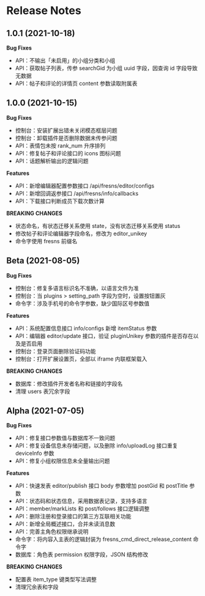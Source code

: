 # Release Notes

## 1.0.1 (2021-10-18)

**Bug Fixes**

- API：不输出「未启用」的小组分类和小组
- API：获取帖子列表，传参 searchGid 为小组 uuid 字段，因查询 id 字段导致无数据
- API：帖子和评论的详情页 content 参数读取附属表

## 1.0.0 (2021-10-15)

**Bug Fixes**

- 控制台：安装扩展出错未关闭模态框层问题
- 控制台：卸载插件是否删除数据未传参问题
- API：表情包未按 rank_num 升序排列
- API：修复帖子和评论接口的 icons 图标问题
- API：话题解析输出的逻辑问题

**Features**

- API：新增编辑器配置参数接口 /api/fresns/editor/configs
- API：新增回调返参接口 /api/fresns/info/callbacks
- API：下载接口判断成员下载次数计算

**BREAKING CHANGES**

- 状态命名，有状态迁移关系使用 state，没有状态迁移关系使用 status
- 修改帖子和评论编辑器字段命名，修改为 editor_unikey
- 命令字使用 fresns 前缀名

## Beta (2021-08-05)

**Bug Fixes**

- 控制台：修复多语言标识名不准确，以语言文件为准
- 控制台：当 plugins > setting_path 字段为空时，设置按钮置灰
- 命令字：涉及手机号的命令字参数，缺少国际区号参数值

**Features**

- API：系统配置信息接口 info/configs 新增 itemStatus 参数
- API：编辑器 editor/update 接口，验证 pluginUnikey 参数的插件是否存在以及是否启用
- 控制台：登录页面删除验证码功能
- 控制台：打开扩展设置页，全部以 iframe 内联框架载入

**BREAKING CHANGES**

- 数据库：修改插件开发者名称和链接的字段名
- 清理 users 表冗余字段

## Alpha (2021-07-05)

**Bug Fixes**

- API：修复接口参数值与数据库不一致问题
- API：修复设备信息未存储问题，以及删除 info/uploadLog 接口重复 deviceInfo 参数
- API：修复小组权限信息未全量输出问题

**Features**

- API：快速发表 editor/publish 接口 body 参数增加 postGid 和 postTitle 参数
- API：状态码和状态信息，采用数据表记录，支持多语言
- API：member/markLists 和 post/follows 接口逻辑调整
- API：删除注册和登录接口的第三方互联相关功能
- API：新增全局概述接口，合并未读消息数
- API：完善主角色权限继承说明
- 命令字：将内容入主表的逻辑封装为 fresns_cmd_direct_release_content 命令字
- 数据库：角色表 permission 权限字段，JSON 结构修改

**BREAKING CHANGES**

- 配置表 item_type 键类型写法调整
- 清理冗余表和字段
